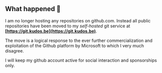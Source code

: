 ## What happened 👋

I am no longer hosting any repositories on github.com. Instead all public repositories have been moved to my *self-hosted* git service at **[https://git.kudos.be](https://git.kudos.be)**. 

The move is a logical response to the ever further commercialization and exploitation of the Github platform by Microsoft to which I very much disagree.

I will keep my github account active for social interaction and sponsorships only.
